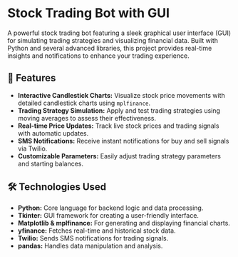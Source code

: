 # Stock Trading Bot with GUI

A powerful stock trading bot featuring a sleek graphical user interface (GUI) for simulating trading strategies and visualizing financial data. Built with Python and several advanced libraries, this project provides real-time insights and notifications to enhance your trading experience.

## 🚀 Features

- **Interactive Candlestick Charts:** Visualize stock price movements with detailed candlestick charts using `mplfinance`.
- **Trading Strategy Simulation:** Apply and test trading strategies using moving averages to assess their effectiveness.
- **Real-time Price Updates:** Track live stock prices and trading signals with automatic updates.
- **SMS Notifications:** Receive instant notifications for buy and sell signals via Twilio.
- **Customizable Parameters:** Easily adjust trading strategy parameters and starting balances.

## 🛠️ Technologies Used

- **Python:** Core language for backend logic and data processing.
- **Tkinter:** GUI framework for creating a user-friendly interface.
- **Matplotlib & mplfinance:** For generating and displaying financial charts.
- **yfinance:** Fetches real-time and historical stock data.
- **Twilio:** Sends SMS notifications for trading signals.
- **pandas:** Handles data manipulation and analysis.